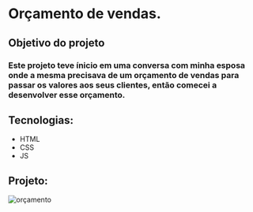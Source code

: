 # Orçamento de vendas.

## Objetivo do projeto

### Este projeto teve ínicio em uma conversa com minha esposa onde a mesma precisava de um orçamento de vendas para passar os valores aos seus clientes, então comecei a desenvolver esse orçamento.

## Tecnologias:</br>
- HTML
- CSS
- JS

## Projeto:

![orçamento](https://j.gifs.com/Dq98Q6.gif)
